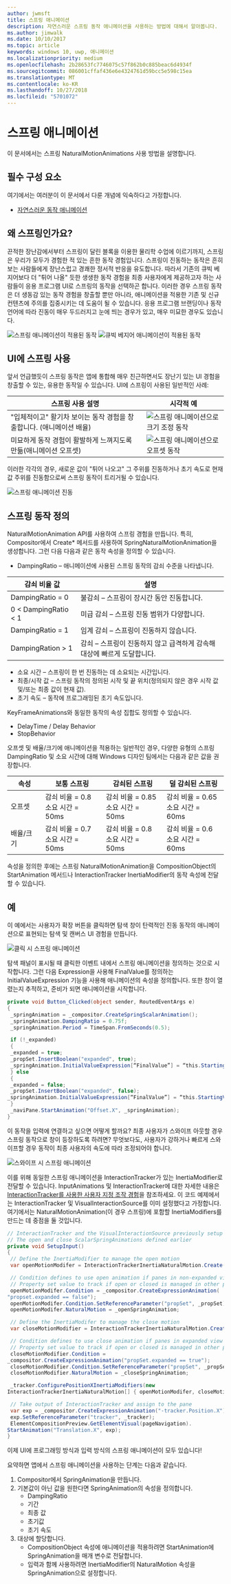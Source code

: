 ```yaml
---
author: jwmsft
title: 스프링 애니메이션
description: 자연스러운 스프링 동작 애니메이션을 사용하는 방법에 대해서 알아봅니다.
ms.author: jimwalk
ms.date: 10/10/2017
ms.topic: article
keywords: windows 10, uwp, 애니메이션
ms.localizationpriority: medium
ms.openlocfilehash: 2b28653fc7746075c57f862b0c885beac6d4934f
ms.sourcegitcommit: 086001cffaf436e6e4324761d59bcc5e598c15ea
ms.translationtype: MT
ms.contentlocale: ko-KR
ms.lasthandoff: 10/27/2018
ms.locfileid: "5701072"
---
```

# <a name="spring-animations"></a>스프링 애니메이션

이 문서에서는 스프링 NaturalMotionAnimations 사용 방법을 설명합니다.

## <a name="prerequisites"></a>필수 구성 요소

여기에서는 여러분이 이 문서에서 다룬 개념에 익숙하다고 가정합니다.

- [자연스러운 동작 애니메이션](natural-animations.md)

## <a name="why-springs"></a>왜 스프링인가요?

끈적한 장난감에서부터 스프링이 달린 블록을 이용한 물리학 수업에 이르기까지, 스프링은 우리가 모두가 경험한 적 있는 흔한 동작 경험입니다. 스프링이 진동하는 동작은 흔히 보는 사람들에게 장난스럽고 경쾌한 정서적 반응을 유도합니다. 따라서 기존의 큐빅 베지어보다 더 "튀어 나올" 듯한 생생한 동작 경험을 최종 사용자에게 제공하고자 하는 사람들이 응용 프로그램 UI로 스프링의 동작을 선택하곤 합니다. 이러한 경우 스프링 동작은 더 생동감 있는 동작 경험을 창출할 뿐만 아니라, 애니메이션을 적용한 기존 및 신규 컨텐츠에 주의를 집중시키는 데 도움이 될 수 있습니다. 응용 프로그램 브랜딩이나 동작 언어에 따라 진동이 매우 두드러지고 눈에 띄는 경우가 있고, 매우 미묘한 경우도 있습니다.

![스프링 애니메이션이 적용된 동작](images/animation/offset-spring.gif)
![큐빅 베지어 애니메이션이 적용된 동작](images/animation/offset-cubic-bezier.gif)

## <a name="using-springs-in-your-ui"></a>UI에 스프링 사용

앞서 언급했듯이 스프링 동작은 앱에 통합해 매우 친근하면서도 장난기 있는 UI 경험을 창출할 수 있는, 유용한 동작일 수 있습니다. UI에 스프링이 사용된 일반적인 사례:

| 스프링 사용 설명 | 시각적 예 |
| ------------------------ | -------------- |
| "입체적이고" 활기차 보이는 동작 경험을 창출합니다. (애니메이션 배율) | ![스프링 애니메이션으로 크기 조정 동작](images/animation/scale-spring.gif) |
| 미묘하게 동작 경험이 활발하게 느껴지도록 만듦(애니메이션 오프셋) | ![스프링 애니메이션으로 오프셋 동작](images/animation/offset-spring.gif) |

이러한 각각의 경우, 새로운 값이 "튀어 나오고" 그 주위를 진동하거나 초기 속도로 현재 값 주위를 진동함으로써 스프링 동작이 트리거될 수 있습니다.

![스프링 애니메이션 진동](images/animation/spring-animation-diagram.png)

## <a name="defining-your-spring-motion"></a>스프링 동작 정의

NaturalMotionAnimation API를 사용하여 스프링 경험을 만듭니다. 특히, Compositor에서 Create* 메서드를 사용하여 SpringNaturalMotionAnimation을 생성합니다. 그런 다음 다음과 같은 동작 속성을 정의할 수 있습니다.

- DampingRatio – 애니메이션에 사용된 스프링 동작의 감쇠 수준을 나타냅니다.

| 감쇠 비율 값 | 설명 |
| ------------------- | ----------- |
| DampingRatio = 0 | 불감쇠 – 스프링이 장시간 동안 진동합니다. |
| 0 < DampingRatio < 1 | 미급 감쇠 – 스프링 진동 범위가 다양합니다. |
| DampingRatio = 1 | 임계 감쇠 – 스프링이 진동하지 않습니다. |
| DampingRation > 1 | 감쇠 – 스프링이 진동하지 않고 급격하게 감속해 대상에 빠르게 도달합니다. |

- 소요 시간 – 스프링이 한 번 진동하는 데 소요되는 시간입니다.
- 최종/시작 값 – 스프링 동작의 정의된 시작 및 끝 위치(정의되지 않은 경우 시작 값 및/또는 최종 값이 현재 값).
- 초기 속도 – 동작에 프로그래밍된 초기 속도입니다.

KeyFrameAnimations와 동일한 동작의 속성 집합도 정의할 수 있습니다.

- DelayTime / Delay Behavior
- StopBehavior

오프셋 및 배율/크기에 애니메이션을 적용하는 일반적인 경우, 다양한 유형의 스프링 DampingRatio 및 소요 시간에 대해 Windows 디자인 팀에서는 다음과 같은 값을 권장합니다.

| 속성 | 보통 스프링 | 감쇠된 스프링 | 덜 감쇠된 스프링 |
| -------- | ------------- | --------------- | -------------------- |
| 오프셋 | 감쇠 비율 = 0.8 <br/> 소요 시간 = 50ms | 감쇠 비율 = 0.85 <br/> 소요 시간 = 50ms | 감쇠 비율 = 0.65 <br/> 소요 시간 = 60ms |
| 배율/크기 | 감쇠 비율 = 0.7 <br/> 소요 시간 = 50ms | 감쇠 비율 = 0.8 <br/> 소요 시간 = 50ms | 감쇠 비율 = 0.6 <br/> 소요 시간 = 60ms |

속성을 정의한 후에는 스프링 NaturalMotionAnimation을 CompositionObject의 StartAnimation 메서드나 InteractionTracker InertiaModifier의 동작 속성에 전달할 수 있습니다.

## <a name="example"></a>예

이 예에서는 사용자가 확장 버튼을 클릭하면 탐색 창이 탄력적인 진동 동작의 애니메이션으로 표현되는 탐색 및 캔버스 UI 경험을 만듭니다.

![클릭 시 스프링 애니메이션](images/animation/spring-animation-on-click.gif)

탐색 패널이 표시될 때 클릭한 이벤트 내에서 스프링 애니메이션을 정의하는 것으로 시작합니다. 그런 다음 Expression을 사용해 FinalValue를 정의하는 InitialValueExpression 기능을 사용해 애니메이션의 속성을 정의합니다. 또한 창이 열렸는지 추적하고, 준비가 되면 애니메이션을 시작합니다.

```csharp
private void Button_Clicked(object sender, RoutedEventArgs e)
{
 _springAnimation = _compositor.CreateSpringScalarAnimation();
 _springAnimation.DampingRatio = 0.75f;
 _springAnimation.Period = TimeSpan.FromSeconds(0.5);

 if (!_expanded)
 {
 _expanded = true;
 _propSet.InsertBoolean("expanded", true);
 _springAnimation.InitialValueExpression[“FinalValue”] = “this.StartingValue + 250”;
 } else
 {
 _expanded = false;
 _propSet.InsertBoolean("expanded", false);
_springAnimation.InitialValueExpression[“FinalValue”] = “this.StartingValue - 250”;
 }
 _naviPane.StartAnimation("Offset.X", _springAnimation);
}
```

이 동작을 입력에 연결하고 싶으면 어떻게 할까요? 최종 사용자가 스와이프 아웃할 경우 스프링 동작으로 창이 등장하도록 하려면? 무엇보다도, 사용자가 강하거나 빠르게 스와이프할 경우 동작이 최종 사용자의 속도에 따라 조정되어야 합니다.

![스와이프 시 스프링 애니메이션](images/animation/spring-animation-on-swipe.gif)

이를 위해 동일한 스프링 애니메이션을 InteractionTracker가 있는 InertiaModifier로 전달할 수 있습니다. InputAnimations 및 InteractionTracker에 대한 자세한 내용은 [InteractionTracker를 사용한 사용자 지정 조작 경험](interaction-tracker-manipulations.md)을 참조하세요. 이 코드 예제에서는 InteractionTracker 및 VisualInteractionSource를 이미 설정했다고 가정합니다. 여기에서는 NaturalMotionAnimation(이 경우 스프링)에 포함할 InertiaModifiers를 만드는 데 중점을 둘 것입니다.

```csharp
// InteractionTracker and the VisualInteractionSource previously setup
// The open and close ScalarSpringAnimations defined earlier
private void SetupInput()
{
 // Define the InertiaModifier to manage the open motion
 var openMotionModifer = InteractionTrackerInertiaNaturalMotion.Create(compositor);

 // Condition defines to use open animation if panes in non-expanded view
 // Property set value to track if open or closed is managed in other part of code
 openMotionModifer.Condition = _compositor.CreateExpressionAnimation(
"propset.expanded == false");
 openMotionModifer.Condition.SetReferenceParameter("propSet", _propSet);
 openMotionModifer.NaturalMotion = _openSpringAnimation;

 // Define the InertiaModifer to manage the close motion
 var closeMotionModifier = InteractionTrackerInertiaNaturalMotion.Create(_compositor);

 // Condition defines to use close animation if panes in expanded view
 // Property set value to track if open or closed is managed in other part of code
 closeMotionModifier.Condition = 
_compositor.CreateExpressionAnimation("propSet.expanded == true");
 closeMotionModifier.Condition.SetReferenceParameter("propSet", _propSet);
 closeMotionModifier.NaturalMotion = _closeSpringAnimation;

 _tracker.ConfigurePositionXInertiaModifiers(new 
InteractionTrackerInertiaNaturalMotion[] { openMotionModifer, closeMotionModifier});

 // Take output of InteractionTracker and assign to the pane
 var exp = _compositor.CreateExpressionAnimation("-tracker.Position.X");
 exp.SetReferenceParameter("tracker", _tracker);
 ElementCompositionPreview.GetElementVisual(pageNavigation).
StartAnimation("Translation.X", exp);
}
```

이제 UI에 프로그래밍 방식과 입력 방식의 스프링 애니메이션이 모두 있습니다!

요약하면 앱에서 스프링 애니메이션을 사용하는 단계는 다음과 같습니다.

1. Compositor에서 SpringAnimation을 만듭니다.
1. 기본값이 아닌 값을 원한다면 SpringAnimation의 속성을 정의합니다.
    - DampingRatio
    - 기간
    - 최종 값
    - 초기값
    - 초기 속도
1. 대상에 할당합니다.
    - CompositionObject 속성에 애니메이션을 적용하려면 StartAnimation에 SpringAnimation을 매개 변수로 전달합니다.
    - 입력과 함께 사용하려면 InertiaModifier의 NaturalMotion 속성을 SpringAnimation으로 설정합니다.

